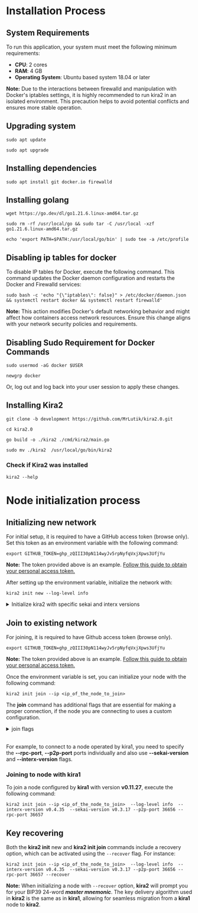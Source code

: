 # Installation Process 

## System Requirements

To run this application, your system must meet the following minimum requirements:

- **CPU**: 2 cores
- **RAM**: 4 GB
- **Operating System**: Ubuntu based system 18.04 or later 

**Note:** Due to the interactions between firewalld and manipulation with Docker's iptables settings, it is highly recommended to run kira2 in an isolated environment. This precaution helps to avoid potential conflicts and ensures more stable operation.

## Upgrading system
`sudo apt update`

`sudo apt upgrade`



## Installing dependencies

`sudo apt install git docker.io firewalld`



## Installing golang

`wget https://go.dev/dl/go1.21.6.linux-amd64.tar.gz `

`sudo rm -rf /usr/local/go && sudo tar -C /usr/local -xzf go1.21.6.linux-amd64.tar.gz`

`echo 'export PATH=$PATH:/usr/local/go/bin' | sudo tee -a /etc/profile`




## Disabling ip tables for docker 

To disable IP tables for Docker, execute the following command. This command updates the Docker daemon configuration and restarts the Docker and Firewalld services:

`sudo bash -c 'echo "{\"iptables\": false}" > /etc/docker/daemon.json && systemctl restart docker && systemctl restart firewalld'`

**Note:** This action modifies Docker's default networking behavior and might affect how containers access network resources. Ensure this change aligns with your network security policies and requirements.

## Disabling Sudo Requirement for Docker Commands

`sudo usermod -aG docker $USER`

`newgrp docker`

Or, log out and log back into your user session to apply these changes.




## Installing Kira2

`git clone -b development https://github.com/MrLutik/kira2.0.git`

`cd kira2.0`

`go build -o ./kira2 ./cmd/kira2/main.go`

`sudo mv ./kira2  /usr/local/go/bin/kira2`

### Check if Kira2 was installed 

`kira2 --help`




# Node initialization process 

## Initializing new network 
For initial setup, it is required to have a GitHub access token (browse only). Set this token as an environment variable with the following command:

`export GITHUB_TOKEN=ghp_zQIII30pN114wyJv5rpNyfqVxjXpws3UfjYu`

**Note:** The token provided above is an example. [Follow this guide to obtain your personal access token.](https://docs.github.com/en/enterprise-server@3.9/authentication/keeping-your-account-and-data-secure/managing-your-personal-access-tokens)


After setting up the environment variable, initialize the network with:

`kira2 init new --log-level info`

<details>

  <summary>Initialize kira2 with specific sekai and interx versions</summary>

By default kira2 initialize node with latest version of sekai and interx but you can choose specific versions with <strong>--interx-version</strong> and <strong>--sekai-version</strong> flags.


For example: <pre>kira2 init new --interx-version v0.4.43 --sekai-version v0.3.41</pre>

<strong>Note:</strong> some versions of sekai and interx are not compatible with each other.
</details>


## Join to existing network
For joining, it is required to have Github access token (browse only).

`export GITHUB_TOKEN=ghp_zQIII30pN114wyJv5rpNyfqVxjXpws3UfjYu`

**Note:** The token provided above is an example. [Follow this guide to obtain your personal access token.](https://docs.github.com/en/enterprise-server@3.9/authentication/keeping-your-account-and-data-secure/managing-your-personal-access-tokens)

Once the environment variable is set, you can initialize your node with the following command:

`kira2 init join --ip <ip_of_the_node_to_join>`

The **join** command has additional flags that are essential for making a proper connection, if the node you are connecting to uses a custom configuration.

<details> 
<summary>join flags</summary>

- --p2p-port string         Sekaid P2P port of the validator (default "26656")
- --rpc-port string         Sekaid RPC port of the validator (default "26657")

- -h, --help                    help for join
- --interx-port string      Interx port of the validator (default "11000")
- --interx-version string   Set this flag to choose what interx version will be initialized (default "latest")
- --ip string               IP address of the validator to join
- --p2p-port string         Sekaid P2P port of the validator (default "26656")
- --recover                 If true recover keys and mnemonic from master mnemonic, otherwise generate random one
- --rpc-port string         Sekaid RPC port of the validator (default "26657")
- --sekai-version string    Set this flag to choose what sekai version will be initialized (default "latest")
</details>
<br>

For example, to connect to a node operated by kira1, you need to specify  the **--rpc-port**, **--p2p-port** ports individually and also use **--sekai-version** and **--interx-version** flags. 

### Joining to node with kira1

To join a node configured by **kira1** with version **v0.11.27**, execute the following command:

`kira2 init join --ip <ip_of_the_node_to_join>  --log-level info  --interx-version v0.4.35  --sekai-version v0.3.17 --p2p-port 36656 --rpc-port 36657`

## Key recovering

Both the **kira2 init** new and **kira2 init join** commands include a recovery option, which can be activated using the `--recover` flag. For instance: 

``kira2 init join --ip <ip_of_the_node_to_join>  --log-level info  --interx-version v0.4.35  --sekai-version v0.3.17 --p2p-port 36656 --rpc-port 36657 --recover``

**Note:** When initializing a node with `--recover` option, **kira2** will prompt you for your BIP39 24-word ***master mnemonic***. The key delivery algorithm used in **kira2** is the same as in **kira1**, allowing for seamless migration from a **kira1** node to **kira2**.








